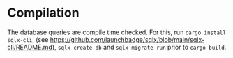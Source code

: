 # Compilation
The database queries are compile time checked. For this, run
`cargo install sqlx-cli`, (see
https://github.com/launchbadge/sqlx/blob/main/sqlx-cli/README.md),
`sqlx create db` and `sqlx migrate run` prior to `cargo build`.
